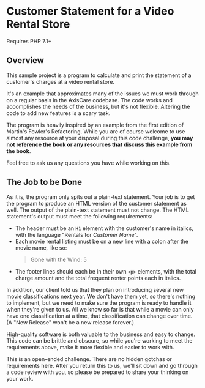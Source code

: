 # Customer Statement for a Video Rental Store

Requires PHP 7.1+

## Overview

This sample project is a program to calculate and print the statement of a customer's charges at a video rental store.

It's an example that approximates many of the issues we must work through on a regular basis in the AxisCare codebase. The code works and accomplishes the needs of the business, but it's not flexible. Altering the code to add new features is a scary task.

The program is heavily inspired by an example from the first edition of Martin's Fowler's Refactoring. While you are of course welcome to use almost any resource at your disposal during this code challenge, **you may not reference the book or any resources that discuss this example from the book**.

Feel free to ask us any questions you have while working on this.

## The Job to be Done

As it is, the program only spits out a plain-text statement. Your job is to get the program to produce an HTML version of the customer statement as well. The output of the plain-text statement must not change. The HTML statement's output must meet the following requirements:

- The header must be an `H1` element with the customer's name in italics, with the language "Rentals for _Customer Name_".
- Each movie rental listing must be on a new line with a colon after the movie name, like so:
  > Gone with the Wind: 5
- The footer lines should each be in their own `<p>` elements, with the total charge amount and the total frequent renter points each in italics.

In addition, our client told us that they plan on introducing several new movie classifications next year. We don't have them yet, so there's nothing to implement, but we need to make sure the program is ready to handle it when they're given to us. All we know so far is that while a movie can only have one classification at a time, that classification can change over time. (A "New Release" won't be a new release forever.)

High-quality software is both valuable to the business and easy to change. This code can be brittle and obscure, so while you're working to meet the requirements above, make it more flexible and easier to work with.

This is an open-ended challenge. There are no hidden gotchas or requirements here. After you return this to us, we'll sit down and go through a code review with you, so please be prepared to share your thinking on your work.

